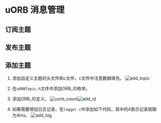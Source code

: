 # uORB 消息管理

## 订阅主题


## 发布主题


## 添加主题

1. 添加自定义主题的头文件和c文件，c文件中注意数据填充。
![add_topic](./image/add_topic.png)

2. 在``uORBTopic.h``文件中添加ORB_ID枚举。

3. 添加ORB_ID定义。
![uorb_count](./image/uorb_count.png)![add_id](./image/add_id.png)

4. 如果需要增加日志记录，在`logger.c`中添加如下代码，其中的4表示记录周期为4ms。
![add_log](./image/add_log.png)